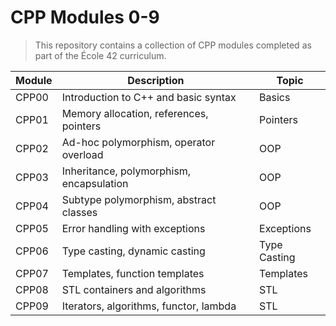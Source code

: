 # CPP Modules 0-9

> This repository contains a collection of CPP modules completed as part of the École 42 curriculum.

| Module | Description                                      | Topic           |
|--------|--------------------------------------------------|-----------------|
| CPP00  | Introduction to C++ and basic syntax            | Basics          |
| CPP01  | Memory allocation, references, pointers         | Pointers        |
| CPP02  | Ad-hoc polymorphism, operator overload          | OOP             |
| CPP03  | Inheritance, polymorphism, encapsulation        | OOP             |
| CPP04  | Subtype polymorphism, abstract classes           | OOP             |
| CPP05  | Error handling with exceptions                  | Exceptions      |
| CPP06  | Type casting, dynamic casting                   | Type Casting    |
| CPP07  | Templates, function templates                   | Templates       |
| CPP08  | STL containers and algorithms                   | STL             |
| CPP09  | Iterators, algorithms, functor, lambda          | STL             |

